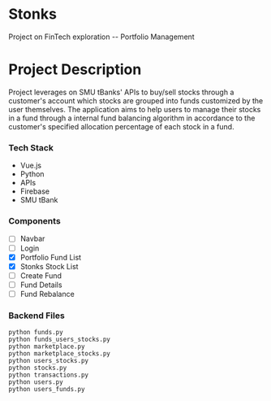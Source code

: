 # Stonks
Project on FinTech exploration -- Portfolio Management


# Project Description
Project leverages on SMU tBanks' APIs to buy/sell stocks through a customer's account which stocks are grouped into funds customized by the user themselves. The application aims to help users to manage their stocks in a fund through a internal fund balancing algorithm in accordance to the customer's specified allocation percentage of each stock in a fund.

### Tech Stack
- Vue.js
- Python
- APIs
- Firebase
- SMU tBank

### Components
- [ ] Navbar
- [ ] Login
- [X] Portfolio Fund List
- [X] Stonks Stock List
- [ ] Create Fund 
- [ ] Fund Details
- [ ] Fund Rebalance

### Backend Files
```
python funds.py
python funds_users_stocks.py
python marketplace.py
python marketplace_stocks.py
python users_stocks.py
python stocks.py
python transactions.py
python users.py
python users_funds.py

```

